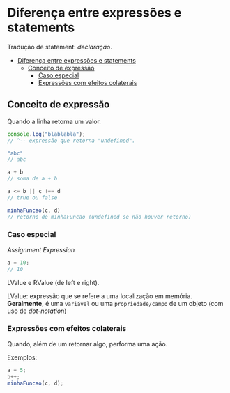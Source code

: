 # Diferença entre expressões e statements

Tradução de statement: *declaração*.

- [Diferença entre expressões e statements](#diferença-entre-expressões-e-statements)
  - [Conceito de expressão](#conceito-de-expressão)
    - [Caso especial](#caso-especial)
    - [Expressões com efeitos colaterais](#expressões-com-efeitos-colaterais)

## Conceito de expressão

Quando a linha retorna um valor.

```js
console.log("blablabla");
// ^-- expressão que retorna "undefined".

"abc"
// abc

a + b
// soma de a + b

a <= b || c !== d
// true ou false

minhaFuncao(c, d)
// retorno de minhaFuncao (undefined se não houver retorno)
```

### Caso especial

*Assignment Expression*

```js
a = 10;
// 10
```

LValue e RValue (de left e right).

LValue: expressão que se refere a uma localização em memória.
**Geralmente**, é uma `variável` ou uma `propriedade/campo` de um objeto (com uso de *dot-notation*)


### Expressões com efeitos colaterais

Quando, além de um retornar algo, performa uma ação.

Exemplos:

```js
a = 5;
b++;
minhaFuncao(c, d);
```
